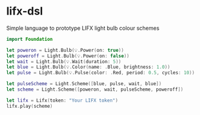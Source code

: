 # lifx-dsl
Simple language to prototype LIFX light bulb colour schemes

```swift
import Foundation

let poweron = Light.Bulb(💡.Power(on: true))
let poweroff = Light.Bulb(💡.Power(on: false))
let wait = Light.Bulb(💡.Wait(duration: 5))
let blue = Light.Bulb(💡.Color(name: .Blue, brightness: 1.0))
let pulse = Light.Bulb(💡.Pulse(color: .Red, period: 0.5, cycles: 10))

let pulseScheme = Light.Scheme([blue, pulse, wait, blue])
let scheme = Light.Scheme([poweron, wait, pulseScheme, poweroff])

let lifx = Lifx(token: "Your LIFX token")
lifx.play(scheme)
```

